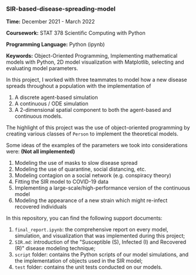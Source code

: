 ### SIR-based-disease-spreading-model

**Time:** December 2021 - March 2022

**Coursework:** STAT 378 Scientific Computing with Python

**Programming Language:** Python (ipynb)

**Keywords:** Object-Oriented Programming, Implementing mathematical models with Python, 2D model visualization with Matplotlib, selecting and evaluating model parameters. 


In this project, I worked with three teammates to model how a new disease spreads throughout a population with the implementation of 
1. A discrete agent-based simulation
2. A continuous / ODE simulation
3. A 2-dimensional spatial component to both the agent-based and continuous models.

The highlight of this project was the use of object-oriented programming by creating various classes of `Person` to implement the theoretical models. 
 
Some ideas of the examples of the parameters we took into considerations were: **(Not all implemented)**
1. Modeling the use of masks to slow disease spread
2. Modeling the use of quarantine, social distancing, etc.
3. Modeling contagion on a social network (e.g. conspiracy theory)
4. Fitting the SIR model to COVID-19 data
5. Implementing a large-scale/high-performance version of the continuous model
6. Modeling the appearance of a new strain which might re-infect recovered individuals
   

In this repository, you can find the following support documents: 
1. `final_report.ipynb`: the comprehensive report on every model, simulation, and visualization that was implemented during this project;
2. `SIR.md`: introduction of the "Susceptible (S), Infected (I) and Recovered (R)" disease modeling technique;
3. `script` folder: contains the Python scripts of our model simulations, and the implementation of objects used in the SIR model;
4. `test` folder: contains the unit tests conducted on our models. 
